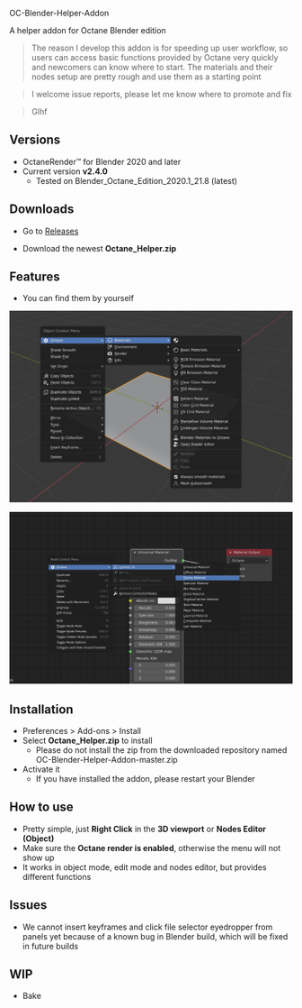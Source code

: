 OC-Blender-Helper-Addon

A helper addon for Octane Blender edition



> The reason I develop this addon is for speeding up user workflow, so users can access basic functions provided by Octane very quickly and newcomers can know where to start. The materials and their nodes setup are pretty rough and use them as a starting point

> I welcome issue reports, please let me know where to promote and fix

> Glhf



## Versions

* OctaneRender™ for Blender 2020 and later
* Current version **v2.4.0**
  * Tested on Blender_Octane_Edition_2020.1_21.8 (latest)

## Downloads

* Go to [Releases](https://github.com/Yichen-Dou/OC-Blender-Helper-Addon/releases)

* Download the newest **Octane_Helper.zip**

## Features

* You can find them by yourself

![1591685781241](assets/1591685781241.png)

![1591686366725](assets/1591686366725.png)

## Installation

* Preferences > Add-ons > Install
* Select **Octane_Helper.zip** to install
  * Please do not install the zip from the downloaded repository named OC-Blender-Helper-Addon-master.zip
* Activate it
  * If you have installed the addon, please restart your Blender

## How to use

* Pretty simple, just **Right Click** in the **3D viewport** or **Nodes Editor (Object)**
* Make sure the **Octane render is enabled**, otherwise the menu will not show up
* It works in object mode, edit mode and nodes editor, but provides different functions

## Issues

* We cannot insert keyframes and click file selector eyedropper from panels yet because of a known bug in Blender build, which will be fixed in future builds

## WIP

* Bake

